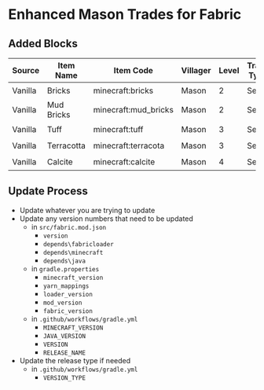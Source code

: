 # Enhanced Mason Trades for Fabric

## Added Blocks

| Source  | Item Name  | Item Code            | Villager | Level | Trade Type | Added |
| ------- | ---------- | -------------------- | -------- | ----- | ---------- | ----- |
| Vanilla | Bricks     | minecraft:bricks     | Mason    | 2     | Sell       | ✔️    |
| Vanilla | Mud Bricks | minecraft:mud_bricks | Mason    | 2     | Sell       | ✔️    |
| Vanilla | Tuff       | minecraft:tuff       | Mason    | 3     | Sell       | ✔️    |
| Vanilla | Terracotta | minecraft:terracota  | Mason    | 3     | Sell       | ✔️    |
| Vanilla | Calcite    | minecraft:calcite    | Mason    | 4     | Sell       | ✔️    |

## Update Process

- Update whatever you are trying to update
- Update any version numbers that need to be updated
  - in `src/fabric.mod.json`
    - `version`
    - `depends\fabricloader`
    - `depends\minecraft`
    - `depends\java`
  - in `gradle.properties`
    - `minecraft_version`
    - `yarn_mappings`
    - `loader_version`
    - `mod_version`
    - `fabric_version`
  - in `.github/workflows/gradle.yml`
    - `MINECRAFT_VERSION`
    - `JAVA_VERSION`
    - `VERSION`
    - `RELEASE_NAME`
- Update the release type if needed
  - in `.github/workflows/gradle.yml`
    - `VERSION_TYPE`
